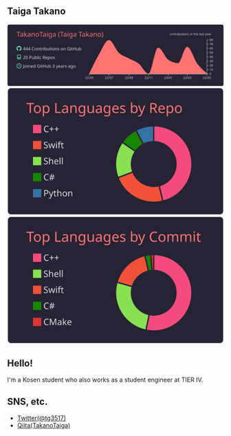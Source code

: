 ## Taiga Takano

[![](https://raw.githubusercontent.com/TakanoTaiga/TakanoTaiga/main/profile-summary-card-output/aura_dark/0-profile-details.svg)](https://github.com/vn7n24fzkq/github-profile-summary-cards)
[![](https://raw.githubusercontent.com/TakanoTaiga/TakanoTaiga/main/profile-summary-card-output/aura_dark/1-repos-per-language.svg)](https://github.com/vn7n24fzkq/github-profile-summary-cards) [![](https://raw.githubusercontent.com/TakanoTaiga/TakanoTaiga/main/profile-summary-card-output/aura_dark/2-most-commit-language.svg)](https://github.com/vn7n24fzkq/github-profile-summary-cards)


## Hello!
I'm a Kosen student who also works as a student engineer at TIER IV. 

## SNS, etc.
- [Twitter(@tg3517)](https://twitter.com/tg3517)
- [Qiita(TakanoTaiga)](https://qiita.com/TakanoTaiga)
